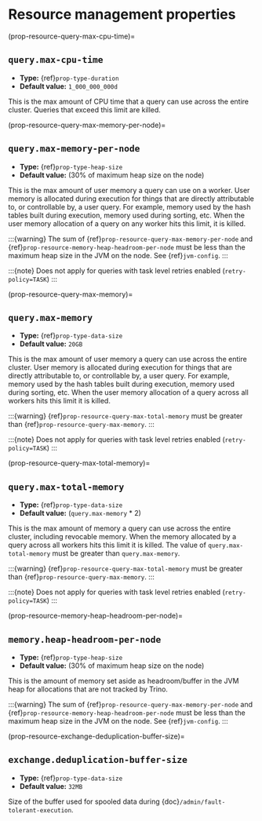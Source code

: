 # Resource management properties

(prop-resource-query-max-cpu-time)=
## `query.max-cpu-time`

- **Type:** {ref}`prop-type-duration`
- **Default value:** `1_000_000_000d`

This is the max amount of CPU time that a query can use across the entire
cluster. Queries that exceed this limit are killed.

(prop-resource-query-max-memory-per-node)=
## `query.max-memory-per-node`

- **Type:** {ref}`prop-type-heap-size`
- **Default value:** (30% of maximum heap size on the node)

This is the max amount of user memory a query can use on a worker.
User memory is allocated during execution for things that are directly
attributable to, or controllable by, a user query. For example, memory used
by the hash tables built during execution, memory used during sorting, etc.
When the user memory allocation of a query on any worker hits this limit,
it is killed.

:::{warning}
The sum of {ref}`prop-resource-query-max-memory-per-node` and
{ref}`prop-resource-memory-heap-headroom-per-node` must be less than the
maximum heap size in the JVM on the node. See {ref}`jvm-config`.
:::

:::{note}
Does not apply for queries with task level retries enabled (`retry-policy=TASK`)
:::

(prop-resource-query-max-memory)=
## `query.max-memory`

- **Type:** {ref}`prop-type-data-size`
- **Default value:** `20GB`

This is the max amount of user memory a query can use across the entire cluster.
User memory is allocated during execution for things that are directly
attributable to, or controllable by, a user query. For example, memory used
by the hash tables built during execution, memory used during sorting, etc.
When the user memory allocation of a query across all workers hits this limit
it is killed.

:::{warning}
{ref}`prop-resource-query-max-total-memory` must be greater than
{ref}`prop-resource-query-max-memory`.
:::

:::{note}
Does not apply for queries with task level retries enabled (`retry-policy=TASK`)
:::

(prop-resource-query-max-total-memory)=
## `query.max-total-memory`

- **Type:** {ref}`prop-type-data-size`
- **Default value:** (`query.max-memory` * 2)

This is the max amount of memory a query can use across the entire cluster,
including revocable memory. When the memory allocated by a query across all
workers hits this limit it is killed. The value of `query.max-total-memory`
must be greater than `query.max-memory`.

:::{warning}
{ref}`prop-resource-query-max-total-memory` must be greater than
{ref}`prop-resource-query-max-memory`.
:::

:::{note}
Does not apply for queries with task level retries enabled (`retry-policy=TASK`)
:::

(prop-resource-memory-heap-headroom-per-node)=
## `memory.heap-headroom-per-node`

- **Type:** {ref}`prop-type-heap-size`
- **Default value:** (30% of maximum heap size on the node)

This is the amount of memory set aside as headroom/buffer in the JVM heap
for allocations that are not tracked by Trino.

:::{warning}
The sum of {ref}`prop-resource-query-max-memory-per-node` and
{ref}`prop-resource-memory-heap-headroom-per-node` must be less than the
maximum heap size in the JVM on the node. See {ref}`jvm-config`.
:::

(prop-resource-exchange-deduplication-buffer-size)=
## `exchange.deduplication-buffer-size`

- **Type:** {ref}`prop-type-data-size`
- **Default value:** `32MB`

Size of the buffer used for spooled data during
{doc}`/admin/fault-tolerant-execution`.
